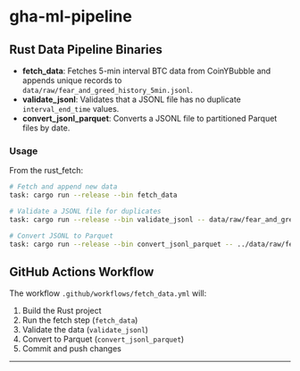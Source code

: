 # gha-ml-pipeline

## Rust Data Pipeline Binaries

- **fetch_data**: Fetches 5-min interval BTC data from CoinYBubble and appends unique records to `data/raw/fear_and_greed_history_5min.jsonl`.
- **validate_jsonl**: Validates that a JSONL file has no duplicate `interval_end_time` values.
- **convert_jsonl_parquet**: Converts a JSONL file to partitioned Parquet files by date.

### Usage

From the rust_fetch:

```sh
# Fetch and append new data
task: cargo run --release --bin fetch_data

# Validate a JSONL file for duplicates
task: cargo run --release --bin validate_jsonl -- data/raw/fear_and_greed_history_5min.jsonl

# Convert JSONL to Parquet
task: cargo run --release --bin convert_jsonl_parquet -- ../data/raw/fear_and_greed_history_5min.jsonl ../data/processed/fear_and_greed_history_5min.parquet
```

## GitHub Actions Workflow

The workflow `.github/workflows/fetch_data.yml` will:
1. Build the Rust project
2. Run the fetch step (`fetch_data`)
3. Validate the data (`validate_jsonl`)
4. Convert to Parquet (`convert_jsonl_parquet`)
5. Commit and push changes

---


